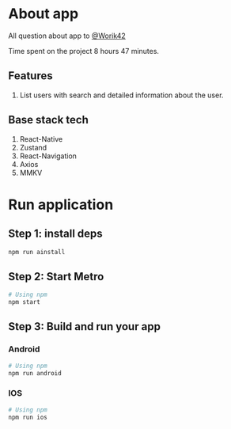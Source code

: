 # About app

All question about app to [@Worik42](https://t.me/Worik42)

Time spent on the project 8 hours 47 minutes.

## Features

1) List users with search and detailed information about the user.

## Base stack tech

1) React-Native
2) Zustand
3) React-Navigation
4) Axios
5) MMKV

# Run application

## Step 1: install deps

```sh
npm run ainstall
```

## Step 2: Start Metro

```sh
# Using npm
npm start
```
## Step 3: Build and run your app

### Android

```sh
# Using npm
npm run android
```

### IOS

```sh
# Using npm
npm run ios
```
